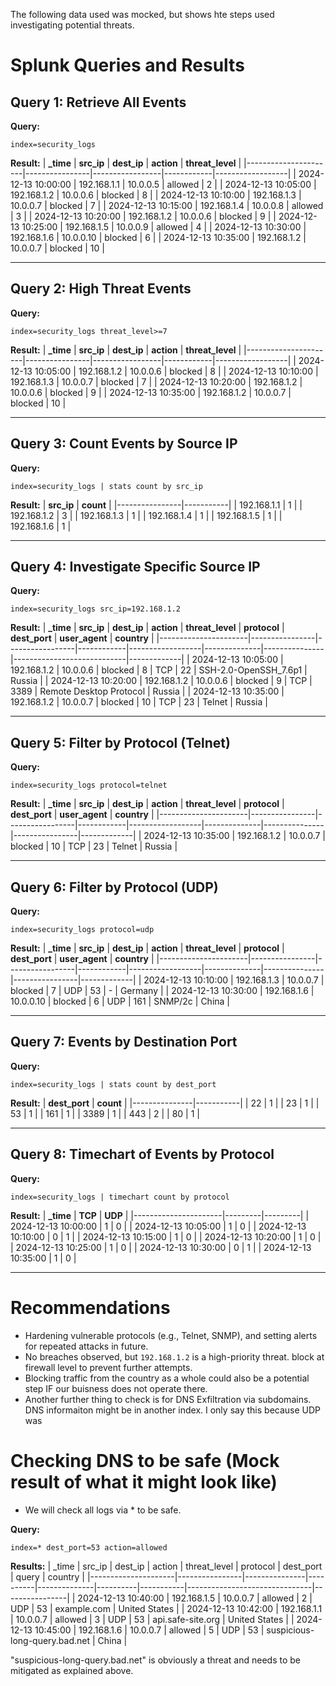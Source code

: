 The following data used was mocked, but shows hte steps used investigating potential threats.


# Splunk Queries and Results

## Query 1: Retrieve All Events
**Query:**
```spl
index=security_logs
```
**Result:**
| **_time**           | **src_ip**     | **dest_ip**     | **action** | **threat_level** |
|----------------------|----------------|-----------------|------------|------------------|
| 2024-12-13 10:00:00 | 192.168.1.1    | 10.0.0.5        | allowed    | 2                |
| 2024-12-13 10:05:00 | 192.168.1.2    | 10.0.0.6        | blocked    | 8                |
| 2024-12-13 10:10:00 | 192.168.1.3    | 10.0.0.7        | blocked    | 7                |
| 2024-12-13 10:15:00 | 192.168.1.4    | 10.0.0.8        | allowed    | 3                |
| 2024-12-13 10:20:00 | 192.168.1.2    | 10.0.0.6        | blocked    | 9                |
| 2024-12-13 10:25:00 | 192.168.1.5    | 10.0.0.9        | allowed    | 4                |
| 2024-12-13 10:30:00 | 192.168.1.6    | 10.0.0.10       | blocked    | 6                |
| 2024-12-13 10:35:00 | 192.168.1.2    | 10.0.0.7        | blocked    | 10               |

---

## Query 2: High Threat Events
**Query:**
```spl
index=security_logs threat_level>=7
```
**Result:**
| **_time**           | **src_ip**     | **dest_ip**     | **action** | **threat_level** |
|----------------------|----------------|-----------------|------------|------------------|
| 2024-12-13 10:05:00 | 192.168.1.2    | 10.0.0.6        | blocked    | 8                |
| 2024-12-13 10:10:00 | 192.168.1.3    | 10.0.0.7        | blocked    | 7                |
| 2024-12-13 10:20:00 | 192.168.1.2    | 10.0.0.6        | blocked    | 9                |
| 2024-12-13 10:35:00 | 192.168.1.2    | 10.0.0.7        | blocked    | 10               |

---

## Query 3: Count Events by Source IP
**Query:**
```spl
index=security_logs | stats count by src_ip
```
**Result:**
| **src_ip**     | **count** |
|----------------|-----------|
| 192.168.1.1    | 1         |
| 192.168.1.2    | 3         |
| 192.168.1.3    | 1         |
| 192.168.1.4    | 1         |
| 192.168.1.5    | 1         |
| 192.168.1.6    | 1         |

---

## Query 4: Investigate Specific Source IP
**Query:**
```spl
index=security_logs src_ip=192.168.1.2
```
**Result:**
| **_time**           | **src_ip**     | **dest_ip**     | **action** | **threat_level** | **protocol** | **dest_port** | **user_agent**             | **country** |
|----------------------|----------------|-----------------|------------|------------------|--------------|---------------|----------------------------|-------------|
| 2024-12-13 10:05:00 | 192.168.1.2    | 10.0.0.6        | blocked    | 8                | TCP          | 22            | SSH-2.0-OpenSSH_7.6p1     | Russia      |
| 2024-12-13 10:20:00 | 192.168.1.2    | 10.0.0.6        | blocked    | 9                | TCP          | 3389          | Remote Desktop Protocol    | Russia      |
| 2024-12-13 10:35:00 | 192.168.1.2    | 10.0.0.7        | blocked    | 10               | TCP          | 23            | Telnet                     | Russia      |

---

## Query 5: Filter by Protocol (Telnet)
**Query:**
```spl
index=security_logs protocol=telnet
```
**Result:**
| **_time**           | **src_ip**     | **dest_ip**     | **action** | **threat_level** | **protocol** | **dest_port** | **user_agent** | **country** |
|----------------------|----------------|-----------------|------------|------------------|--------------|---------------|----------------|-------------|
| 2024-12-13 10:35:00 | 192.168.1.2    | 10.0.0.7        | blocked    | 10               | TCP          | 23            | Telnet         | Russia      |

---

## Query 6: Filter by Protocol (UDP)
**Query:**
```spl
index=security_logs protocol=udp
```
**Result:**
| **_time**           | **src_ip**     | **dest_ip**     | **action** | **threat_level** | **protocol** | **dest_port** | **user_agent** | **country** |
|----------------------|----------------|-----------------|------------|------------------|--------------|---------------|----------------|-------------|
| 2024-12-13 10:10:00 | 192.168.1.3    | 10.0.0.7        | blocked    | 7                | UDP          | 53            | -              | Germany     |
| 2024-12-13 10:30:00 | 192.168.1.6    | 10.0.0.10       | blocked    | 6                | UDP          | 161           | SNMP/2c        | China       |

---
## Query 7: Events by Destination Port
**Query:**
```spl
index=security_logs | stats count by dest_port
```
**Result:**
| **dest_port** | **count** |
|---------------|-----------|
| 22            | 1         |
| 23            | 1         |
| 53            | 1         |
| 161           | 1         |
| 3389          | 1         |
| 443           | 2         |
| 80            | 1         |

---

## Query 8: Timechart of Events by Protocol
**Query:**
```spl
index=security_logs | timechart count by protocol
```
**Result:**
| **_time**           | **TCP** | **UDP** |
|----------------------|---------|---------|
| 2024-12-13 10:00:00 | 1       | 0       |
| 2024-12-13 10:05:00 | 1       | 0       |
| 2024-12-13 10:10:00 | 0       | 1       |
| 2024-12-13 10:15:00 | 1       | 0       |
| 2024-12-13 10:20:00 | 1       | 0       |
| 2024-12-13 10:25:00 | 1       | 0       |
| 2024-12-13 10:30:00 | 0       | 1       |
| 2024-12-13 10:35:00 | 1       | 0       |

---

# Recommendations
- Hardening vulnerable protocols (e.g., Telnet, SNMP), and setting alerts for repeated attacks in future.
- No breaches observed, but `192.168.1.2`  is a high-priority threat. block at firewall level to prevent further attempts.
- Blocking traffic from the country as a whole could also be a potential step IF our buisness does not operate there.
- Another further thing to check is for DNS Exfiltration via subdomains. DNS informaiton might be in another index. I only say this because UDP was

# Checking DNS to be safe (Mock result of what it might look like)
- We will check all logs via * to be safe.

**Query:**
```spl
index=* dest_port=53 action=allowed
```

**Results:**
| _time               | src_ip         | dest_ip       | action   | threat_level | protocol | dest_port | query                         | country        |
|---------------------|----------------|---------------|----------|--------------|----------|-----------|-------------------------------|----------------|
| 2024-12-13 10:40:00 | 192.168.1.5    | 10.0.0.7      | allowed  | 2            | UDP      | 53        | example.com                  | United States  |
| 2024-12-13 10:42:00 | 192.168.1.1    | 10.0.0.7      | allowed  | 3            | UDP      | 53        | api.safe-site.org            | United States  |
| 2024-12-13 10:45:00 | 192.168.1.6    | 10.0.0.7      | allowed  | 5            | UDP      | 53        | suspicious-long-query.bad.net | China          |


"suspicious-long-query.bad.net" is obviously a threat and needs to be mitigated as explained above.

